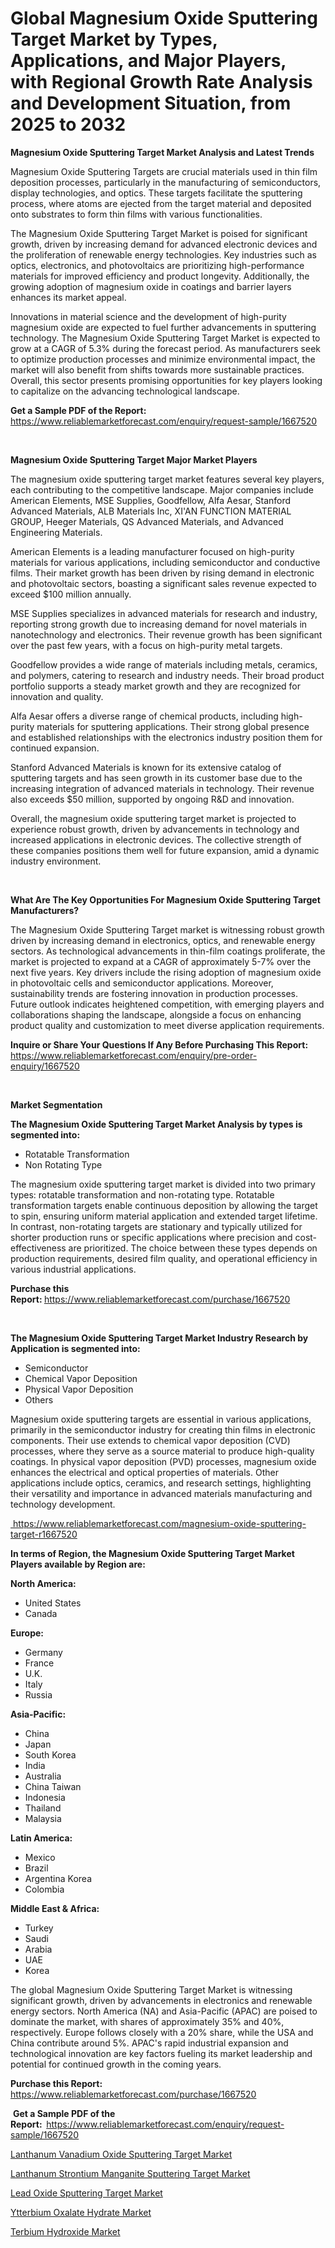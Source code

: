 <p><h1>Global Magnesium Oxide Sputtering Target Market by Types, Applications, and Major Players, with Regional Growth Rate Analysis and Development Situation, from 2025 to 2032</h1></p><p><strong>Magnesium Oxide Sputtering Target Market Analysis and Latest Trends</strong></p>
<p><p>Magnesium Oxide Sputtering Targets are crucial materials used in thin film deposition processes, particularly in the manufacturing of semiconductors, display technologies, and optics. These targets facilitate the sputtering process, where atoms are ejected from the target material and deposited onto substrates to form thin films with various functionalities.</p><p>The Magnesium Oxide Sputtering Target Market is poised for significant growth, driven by increasing demand for advanced electronic devices and the proliferation of renewable energy technologies. Key industries such as optics, electronics, and photovoltaics are prioritizing high-performance materials for improved efficiency and product longevity. Additionally, the growing adoption of magnesium oxide in coatings and barrier layers enhances its market appeal.</p><p>Innovations in material science and the development of high-purity magnesium oxide are expected to fuel further advancements in sputtering technology. The Magnesium Oxide Sputtering Target Market is expected to grow at a CAGR of 5.3% during the forecast period. As manufacturers seek to optimize production processes and minimize environmental impact, the market will also benefit from shifts towards more sustainable practices. Overall, this sector presents promising opportunities for key players looking to capitalize on the advancing technological landscape.</p></p>
<p><strong>Get a Sample PDF of the Report:&nbsp;</strong> <a href="https://www.reliablemarketforecast.com/enquiry/request-sample/1667520?utm_campaign=1890&utm_medium=2&utm_source=Github&utm_content=ia&utm_term=08032025&utm_id=magnesium-oxide-sputtering-target">https://www.reliablemarketforecast.com/enquiry/request-sample/1667520</a></p>
<p>&nbsp;</p>
<p><strong>Magnesium Oxide Sputtering Target Major Market Players</strong></p>
<p><p>The magnesium oxide sputtering target market features several key players, each contributing to the competitive landscape. Major companies include American Elements, MSE Supplies, Goodfellow, Alfa Aesar, Stanford Advanced Materials, ALB Materials Inc, XI'AN FUNCTION MATERIAL GROUP, Heeger Materials, QS Advanced Materials, and Advanced Engineering Materials.</p><p>American Elements is a leading manufacturer focused on high-purity materials for various applications, including semiconductor and conductive films. Their market growth has been driven by rising demand in electronic and photovoltaic sectors, boasting a significant sales revenue expected to exceed $100 million annually.</p><p>MSE Supplies specializes in advanced materials for research and industry, reporting strong growth due to increasing demand for novel materials in nanotechnology and electronics. Their revenue growth has been significant over the past few years, with a focus on high-purity metal targets.</p><p>Goodfellow provides a wide range of materials including metals, ceramics, and polymers, catering to research and industry needs. Their broad product portfolio supports a steady market growth and they are recognized for innovation and quality.</p><p>Alfa Aesar offers a diverse range of chemical products, including high-purity materials for sputtering applications. Their strong global presence and established relationships with the electronics industry position them for continued expansion.</p><p>Stanford Advanced Materials is known for its extensive catalog of sputtering targets and has seen growth in its customer base due to the increasing integration of advanced materials in technology. Their revenue also exceeds $50 million, supported by ongoing R&D and innovation.</p><p>Overall, the magnesium oxide sputtering target market is projected to experience robust growth, driven by advancements in technology and increased applications in electronic devices. The collective strength of these companies positions them well for future expansion, amid a dynamic industry environment.</p></p>
<p>&nbsp;</p>
<p><strong>What Are The Key Opportunities For Magnesium Oxide Sputtering Target Manufacturers?</strong></p>
<p><p>The Magnesium Oxide Sputtering Target market is witnessing robust growth driven by increasing demand in electronics, optics, and renewable energy sectors. As technological advancements in thin-film coatings proliferate, the market is projected to expand at a CAGR of approximately 5-7% over the next five years. Key drivers include the rising adoption of magnesium oxide in photovoltaic cells and semiconductor applications. Moreover, sustainability trends are fostering innovation in production processes. Future outlook indicates heightened competition, with emerging players and collaborations shaping the landscape, alongside a focus on enhancing product quality and customization to meet diverse application requirements.</p></p>
<p><strong>Inquire or Share Your Questions If Any Before Purchasing This Report:</strong> <a href="https://www.reliablemarketforecast.com/enquiry/pre-order-enquiry/1667520?utm_campaign=1890&utm_medium=2&utm_source=Github&utm_content=ia&utm_term=08032025&utm_id=magnesium-oxide-sputtering-target">https://www.reliablemarketforecast.com/enquiry/pre-order-enquiry/1667520</a></p>
<p>&nbsp;</p>
<p><strong>Market Segmentation</strong></p>
<p><strong>The Magnesium Oxide Sputtering Target Market Analysis by types is segmented into:</strong></p>
<p><ul><li>Rotatable Transformation</li><li>Non Rotating Type</li></ul></p>
<p><p>The magnesium oxide sputtering target market is divided into two primary types: rotatable transformation and non-rotating type. Rotatable transformation targets enable continuous deposition by allowing the target to spin, ensuring uniform material application and extended target lifetime. In contrast, non-rotating targets are stationary and typically utilized for shorter production runs or specific applications where precision and cost-effectiveness are prioritized. The choice between these types depends on production requirements, desired film quality, and operational efficiency in various industrial applications.</p></p>
<p><strong>Purchase this Report:&nbsp;</strong><a href="https://www.reliablemarketforecast.com/purchase/1667520?utm_campaign=1890&utm_medium=2&utm_source=Github&utm_content=ia&utm_term=08032025&utm_id=magnesium-oxide-sputtering-target">https://www.reliablemarketforecast.com/purchase/1667520</a></p>
<p>&nbsp;</p>
<p><strong>The Magnesium Oxide Sputtering Target Market Industry Research by Application is segmented into:</strong></p>
<p><ul><li>Semiconductor</li><li>Chemical Vapor Deposition</li><li>Physical Vapor Deposition</li><li>Others</li></ul></p>
<p><p>Magnesium oxide sputtering targets are essential in various applications, primarily in the semiconductor industry for creating thin films in electronic components. Their use extends to chemical vapor deposition (CVD) processes, where they serve as a source material to produce high-quality coatings. In physical vapor deposition (PVD) processes, magnesium oxide enhances the electrical and optical properties of materials. Other applications include optics, ceramics, and research settings, highlighting their versatility and importance in advanced materials manufacturing and technology development.</p></p>
<p><a href="https://www.reliablemarketforecast.com/magnesium-oxide-sputtering-target-r1667520?utm_campaign=1890&utm_medium=2&utm_source=Github&utm_content=ia&utm_term=08032025&utm_id=magnesium-oxide-sputtering-target">&nbsp;https://www.reliablemarketforecast.com/magnesium-oxide-sputtering-target-r1667520</a></p>
<p><strong>In terms of Region, the Magnesium Oxide Sputtering Target Market Players available by Region are:</strong></p>
<p>
    <p> <strong> North America: </strong>
        <ul>
            <li>United States</li>
            <li>Canada</li>
        </ul>
        </p> 
    <p> <strong> Europe: </strong>
        <ul>
            <li>Germany</li>
            <li>France</li>
            <li>U.K.</li>
            <li>Italy</li>
            <li>Russia</li>
        </ul>
        </p> 
    <p> <strong> Asia-Pacific: </strong>
        <ul>
            <li>China</li>
            <li>Japan</li>
            <li>South Korea</li>
            <li>India</li>
            <li>Australia</li>
            <li>China Taiwan</li>
            <li>Indonesia</li>
            <li>Thailand</li>
            <li>Malaysia</li>
        </ul>
        </p> 
    <p> <strong> Latin America: </strong>
        <ul>
            <li>Mexico</li>
            <li>Brazil</li>
            <li>Argentina Korea</li>
            <li>Colombia</li>
        </ul>
        </p> 
    <p> <strong> Middle East & Africa: </strong>
        <ul>
            <li>Turkey</li>
            <li>Saudi</li>
            <li>Arabia</li>
            <li>UAE</li>
            <li>Korea</li>
        </ul>
    </p>
    </p>
<p><p>The global Magnesium Oxide Sputtering Target Market is witnessing significant growth, driven by advancements in electronics and renewable energy sectors. North America (NA) and Asia-Pacific (APAC) are poised to dominate the market, with shares of approximately 35% and 40%, respectively. Europe follows closely with a 20% share, while the USA and China contribute around 5%. APAC's rapid industrial expansion and technological innovation are key factors fueling its market leadership and potential for continued growth in the coming years.</p></p>
<p><strong>Purchase this Report: </strong><a href="https://www.reliablemarketforecast.com/purchase/1667520?utm_campaign=1890&utm_medium=2&utm_source=Github&utm_content=ia&utm_term=08032025&utm_id=magnesium-oxide-sputtering-target">https://www.reliablemarketforecast.com/purchase/1667520</a></p>
<p>&nbsp;<strong>Get a Sample PDF of the Report:&nbsp;&nbsp;</strong><a href="https://www.reliablemarketforecast.com/enquiry/request-sample/1667520?utm_campaign=1890&utm_medium=2&utm_source=Github&utm_content=ia&utm_term=08032025&utm_id=magnesium-oxide-sputtering-target">https://www.reliablemarketforecast.com/enquiry/request-sample/1667520</a></p>
<p><strong></strong></p>
<p><p><a href="https://github.com/vestadjogile/Market-Research-Report-List-1/blob/main/lanthanum-vanadium-oxide-sputtering-target-market.md?utm_campaign=1890&utm_medium=2&utm_source=Github&utm_content=ia&utm_term=08032025&utm_id=magnesium-oxide-sputtering-target">Lanthanum Vanadium Oxide Sputtering Target Market</a></p><p><a href="https://github.com/lelahokendo/Market-Research-Report-List-1/blob/main/lanthanum-strontium-manganite-sputtering-target-market.md?utm_campaign=1890&utm_medium=2&utm_source=Github&utm_content=ia&utm_term=08032025&utm_id=magnesium-oxide-sputtering-target">Lanthanum Strontium Manganite Sputtering Target Market</a></p><p><a href="https://github.com/eskelimaksic/Market-Research-Report-List-1/blob/main/lead-oxide-sputtering-target-market.md?utm_campaign=1890&utm_medium=2&utm_source=Github&utm_content=ia&utm_term=08032025&utm_id=magnesium-oxide-sputtering-target">Lead Oxide Sputtering Target Market</a></p><p><a href="https://github.com/wantadhagino/Market-Research-Report-List-1/blob/main/ytterbium-oxalate-hydrate-market.md?utm_campaign=1890&utm_medium=2&utm_source=Github&utm_content=ia&utm_term=08032025&utm_id=magnesium-oxide-sputtering-target">Ytterbium Oxalate Hydrate Market</a></p><p><a href="https://github.com/hatlepigna2s/Market-Research-Report-List-1/blob/main/terbium-hydroxide-market.md?utm_campaign=1890&utm_medium=2&utm_source=Github&utm_content=ia&utm_term=08032025&utm_id=magnesium-oxide-sputtering-target">Terbium Hydroxide Market</a></p></p>